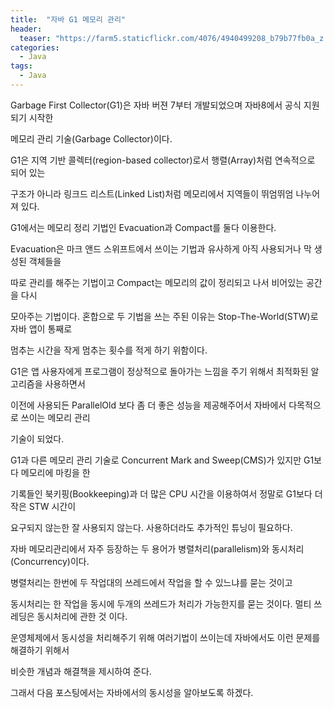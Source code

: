 ```yaml
---
title:  "자바 G1 메모리 관리"
header:
  teaser: "https://farm5.staticflickr.com/4076/4940499208_b79b77fb0a_z.jpg"
categories: 
  - Java
tags:
  - Java
---
```

  
   Garbage First Collector(G1)은 자바 버젼 7부터 개발되었으며 자바8에서 공식 지원되기 시작한
  
  메모리 관리 기술(Garbage Collector)이다.
  
  G1은 지역 기반 콜렉터(region-based collector)로서 행렬(Array)처럼 연속적으로 되어 있는
  
  구조가 아니라 링크드 리스트(Linked List)처럼 메모리에서 지역들이 뛰엄뛰엄 나누어져 있다.
  
  
   G1에서는 메모리 정리 기법인 Evacuation과 Compact를 둘다 이용한다.
   
  Evacuation은 마크 앤드 스위프트에서 쓰이는 기법과 유사하게 아직 사용되거나 막 생성된 객체들을
   
  따로 관리를 해주는 기법이고 Compact는 메모리의 값이 정리되고 나서 비어있는 공간을 다시
   
  모아주는 기법이다. 혼합으로 두 기법을 쓰는 주된 이유는 Stop-The-World(STW)로 자바 앱이 통째로
   
  멈추는 시간을 작게 멈추는 횟수를 적게 하기 위함이다.
  
  
   G1은 앱 사용자에게 프로그램이 정상적으로 돌아가는 느낌을 주기 위해서 최적화된 알고리즘을 사용하면서
   
  이전에 사용되든 ParallelOld 보다 좀 더 좋은 성능을 제공해주어서 자바에서 다목적으로 쓰이는 메모리 관리
  
  기술이 되었다.
  
   G1과 다른 메모리 관리 기술로 Concurrent Mark and Sweep(CMS)가 있지만 G1보다 메모리에 마킹을 한
   
  기록들인 북키핑(Bookkeeping)과 더 많은 CPU 시간을 이용하여서 정말로 G1보다 더 작은 STW 시간이
  
  요구되지 않는한 잘 사용되지 않는다. 사용하더라도 추가적인 튜닝이 필요하다.
  
   자바 메모리관리에서 자주 등장하는 두 용어가 병렬처리(parallelism)와 동시처리(Concurrency)이다.
   
  병렬처리는 한번에 두 작업대의 쓰레드에서 작업을 할 수 있느냐를 묻는 것이고
  
  동시처리는 한 작업을 동시에 두개의 쓰레드가 처리가 가능한지를 묻는 것이다. 멀티 쓰레딩은 동시처리에 관한 것 이다.
  
  운영체제에서 동시성을 처리해주기 위해 여러기법이 쓰이는데 자바에서도 이런 문제를 해결하기 위해서
  
  비슷한 개념과 해결책을 제시하여 준다.
  
  그래서 다음 포스팅에서는 자바에서의 동시성을 알아보도록 하겠다.
  

  
  
  
  
  
  

   
  
[^posts]: Footnote test.
